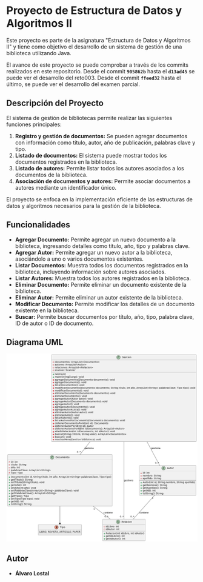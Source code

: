 # Proyecto de Estructura de Datos y Algoritmos II

Este proyecto es parte de la asignatura "Estructura de Datos y Algoritmos II" y tiene como objetivo el desarrollo de un sistema de gestión de una biblioteca utilizando Java.

El avance de este proyecto se puede comprobar a través de los commits realizados en este repositorio.
Desde el commit **`905862b`** hasta el **`d13ad45`** se puede ver el desarrollo del reto003.
Desde el commit **`ffeed32`** hasta el último, se puede ver el desarrollo del examen parcial.

## Descripción del Proyecto

El sistema de gestión de bibliotecas permite realizar las siguientes funciones principales:

1. **Registro y gestión de documentos:** Se pueden agregar documentos con información como título, autor, año de publicación, palabras clave y tipo.
2. **Listado de documentos:** El sistema puede mostrar todos los documentos registrados en la biblioteca.
3. **Listado de autores:** Permite listar todos los autores asociados a los documentos de la biblioteca.
4. **Asociación de documentos y autores:** Permite asociar documentos a autores mediante un identificador único.

El proyecto se enfoca en la implementación eficiente de las estructuras de datos y algoritmos necesarios para la gestión de la biblioteca.

## Funcionalidades

- **Agregar Documento:** Permite agregar un nuevo documento a la biblioteca, ingresando detalles como título, año, tipo y palabras clave.
- **Agregar Autor:** Permite agregar un nuevo autor a la biblioteca, asociándolo a uno o varios documentos existentes.
- **Listar Documentos:** Muestra todos los documentos registrados en la biblioteca, incluyendo información sobre autores asociados.
- **Listar Autores:** Muestra todos los autores registrados en la biblioteca.
- **Eliminar Documento:** Permite eliminar un documento existente de la biblioteca.
- **Eliminar Autor:** Permite eliminar un autor existente de la biblioteca.
- **Modificar Documento:** Permite modificar los detalles de un documento existente en la biblioteca.
- **Buscar:** Permite buscar documentos por título, año, tipo, palabra clave, ID de autor o ID de documento.

## Diagrama UML

![Diagrama UML del proyecto](/img/biblioteca.png)

## Autor
- **Álvaro Lostal**